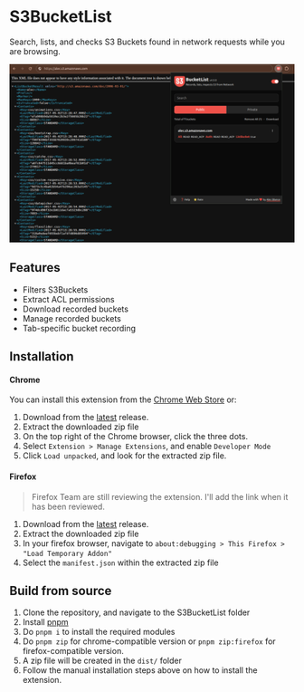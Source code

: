 # S3BucketList

Search, lists, and checks S3 Buckets found in network requests while you are browsing.

![alt text](image.png)

## Features

- Filters S3Buckets
- Extract ACL permissions
- Download recorded buckets
- Manage recorded buckets
- Tab-specific bucket recording

## Installation

#### Chrome

You can install this extension from the [Chrome Web Store](https://chromewebstore.google.com/detail/s3bucketlist/anngjobjhcbancaaogmlcffohpmcniki?authuser=0&hl=en) or:

1. Download from the [latest](https://github.com/AlecBlance/S3BucketList/releases) release.
2. Extract the downloaded zip file
3. On the top right of the Chrome browser, click the three dots.
4. Select `Extension > Manage Extensions`, and enable `Developer Mode`
5. Click `Load unpacked`, and look for the extracted zip file.

#### Firefox

> Firefox Team are still reviewing the extension. I'll add the link when it has been reviewed.

1. Download from the [latest](https://github.com/AlecBlance/S3BucketList/releases) release.
2. Extract the downloaded zip file
3. In your firefox browser, navigate to `about:debugging > This Firefox > "Load Temporary Addon"`
4. Select the `manifest.json` within the extracted zip file

## Build from source

1. Clone the repository, and navigate to the S3BucketList folder
2. Install [pnpm](https://pnpm.io/installation)
3. Do `pnpm i` to install the required modules
4. Do `pnpm zip` for chrome-compatible version or `pnpm zip:firefox` for firefox-compatible version.
5. A zip file will be created in the `dist/` folder
6. Follow the manual installation steps above on how to install the extension.
